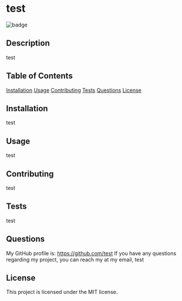 # test

  ![badge](https://img.shields.io/badge/license-MIT-blue)

  ## Description
  test

  ## Table of Contents
  [Installation](https://github.com/test/test/blob/main/README.md#installation)
  [Usage](https://github.com/test/test/blob/main/README.md#usage)
  [Contributing](https://github.com/test/test/blob/main/README.md#contributing)
  [Tests](https://github.com/test/test/blob/main/README.md#tests)
  [Questions](https://github.com/test/test/blob/main/README.md#questions)
  [License](https://github.com/test/test/blob/main/README.md#license)
 
  ## Installation
  test

  ## Usage
  test
  
  ## Contributing
  test

  ## Tests
  test

  ## Questions
  My GitHub profile is: https://github.com/test
  If you have any questions regarding my project, you can reach my at my email, test
  
  ## License
  This project is licensed under the MIT license.
  